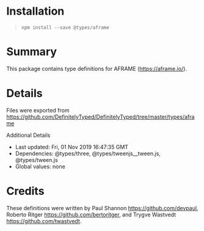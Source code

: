 # Installation
> `npm install --save @types/aframe`

# Summary
This package contains type definitions for AFRAME (https://aframe.io/).

# Details
Files were exported from https://github.com/DefinitelyTyped/DefinitelyTyped/tree/master/types/aframe

Additional Details
 * Last updated: Fri, 01 Nov 2019 16:47:35 GMT
 * Dependencies: @types/three, @types/tweenjs__tween.js, @types/tween.js
 * Global values: none

# Credits
These definitions were written by Paul Shannon <https://github.com/devpaul>, Roberto Ritger <https://github.com/bertoritger>, and Trygve Wastvedt <https://github.com/twastvedt>.

